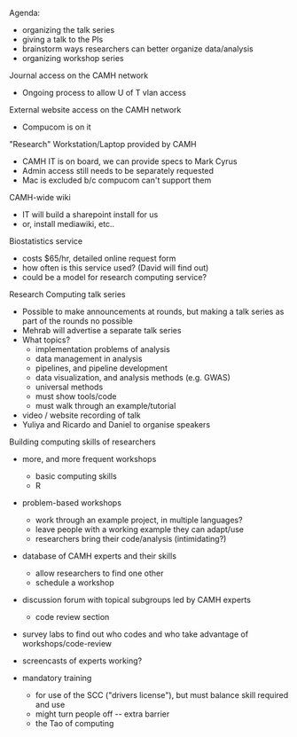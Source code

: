 Agenda: 
  - organizing the talk series
  - giving a talk to the PIs 
  - brainstorm ways researchers can better organize data/analysis
  - organizing workshop series
  
Journal access on the CAMH network
  - Ongoing process to allow U of T vlan access

External website access on the CAMH network
  - Compucom is on it

"Research" Workstation/Laptop provided by CAMH
  - CAMH IT is on board, we can provide specs to Mark Cyrus 
  - Admin access still needs to be separately requested
  - Mac is excluded b/c compucom can't support them
  
CAMH-wide wiki
  - IT will build a sharepoint install for us
  - or, install mediawiki, etc.. 

Biostatistics service
  - costs $65/hr, detailed online request form
  - how often is this service used? (David will find out)
  - could be a model for research computing service? 

Research Computing talk series 
  - Possible to make announcements at rounds, but making a talk series as part of the rounds no possible
  - Mehrab will advertise a separate talk series
  - What topics? 
    - implementation problems of analysis
    - data management in analysis
    - pipelines, and pipeline development
    - data visualization, and analysis methods (e.g. GWAS)
    - universal methods
    - must show tools/code
    - must walk through an example/tutorial
  - video / website recording of talk
  - Yuliya and Ricardo and Daniel to organise speakers 
  
  
Building computing skills of researchers
  - more, and more frequent workshops
    - basic computing skills 
    - R
    
  - problem-based workshops
    - work through an example project, in multiple languages?
    - leave people with a working example they can adapt/use
    - researchers bring their code/analysis (intimidating?)
    
    
  - database of CAMH experts and their skills
    - allow researchers to find one other
    - schedule a workshop
  
  - discussion forum with topical subgroups led by CAMH experts
    - code review section
   
  - survey labs to find out who codes and who take advantage of workshops/code-review
  
  - screencasts of experts working? 
  
  - mandatory training 
    - for use of the SCC ("drivers license"), but must balance skill required and use
    - might turn people off -- extra barrier
    - the Tao of computing
  
    
  
  
  
  
  
  
  
  
